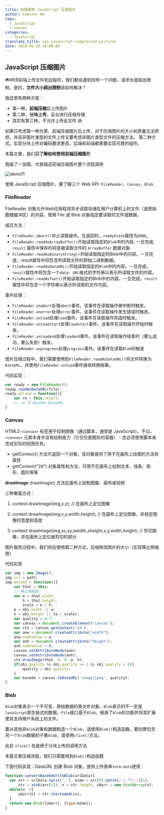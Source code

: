 ```yaml
---
title: 前端使用 JavaScript 压缩图片
author: Chester-He
tags:
  - JavaScript
  - canvas
categories:
  - JavaScript
translate_title: use-javascript-compressed-pictures
date: 2019-06-26 20:00:00
---
```


## JavaScript 压缩图片

☘️WEB前端上传文件到远程时，我们都会遇到同样一个问题，请求长度超出限制，是的，**文件大小超出限制**该如何解决？

我这里有两种方案：

- 第一种，**前端压缩**后上传图片
- 第二种，**分块上传**，后台进行压缩存储
- 其实有第三种，不允许上传此文件 😅

如果只考虑第一种方案，前端压缩图片后上传，对于压缩图片的大小和质量无法把控，并且非图片类型的文件上传又要考虑非图片类型文件的压缩方法。
第二种方式，实现分块上传对编码要求更高，后端和前端都需要实现可靠的组件。

本篇文章，我们**只了解如何使用前端压缩图片**

我画了一张图，大致描述前端压缩图片整个流程调用

![demo11](/images/demo11.jpg)

使用 JavaScript 压缩图片，要了解三个 Web API: `FileReader`，`Canvas`，`Blob`

### FileReader

FileReader 对象允许Web应用程序异步读取存储在用户计算机上的文件（或原始数据缓冲区）的内容，使用 File 或 Blob 对象指定要读取的文件或数据。

成员方法：

- `FileReader.abort()`中止读取操作。在返回时，`readyState`属性为`DONE`。
- `FileReader.readAsArrayBuffer()`开始读取指定的`Blob`中的内容, 一旦完成, `result` 属性中保存的将是被读取文件的 `ArrayBuffer` 数据对象.
- `FileReader.readAsBinaryString()`开始读取指定的Blob中的内容。一旦完成，result属性中将包含所读取文件的原始二进制数据。
- `FileReader.readAsDataURL()`开始读取指定的`Blob`中的内容。一旦完成，`result`属性中将包含一个`data: URL`格式的字符串以表示所读取文件的内容。
- `FileReader.readAsText()`开始读取指定的Blob中的内容。一旦完成，`result`属性中将包含一个字符串以表示所读取的文件内容。

事件处理：

- `FileReader.onabort`处理`abort`事件。该事件在读取操作被中断时触发。
- `FileReader.onerror`处理`error`事件。该事件在读取操作发生错误时触发。
- `FileReader.onload`处理`load`事件。该事件在读取操作完成时触发。
- `FileReader.onloadstart`处理`loadstart`事件。该事件在读取操作开始时触发。
- `FileReader.onloadend`处理`loadend`事件。该事件在读取操作结束时（要么成功，要么失败）触发。
- `FileReader.onprogress`处理`progress`事件。该事件在读取`Blob`时触发

图片压缩过程中，我们需要使用到`FileReader.readAsDataURL()`将文件转换为`DataURL`，并使用`FileReader.onload`事件接收转换结果。

代码实现：
```javascript
var ready = new FileReader();
ready.readAsDataURL(file);
ready.onload = function(){
    var re = this.result;
    // re 为 Base64 DataURL
}
```

### Canvas

HTML5 `<canvas>` 标签用于绘制图像（通过脚本，通常是 JavaScript）。不过，`<canvas>` 元素本身并没有绘制能力（它仅仅是图形的容器） - 您必须使用脚本来完成实际的绘图任务。
 - getContext() 方法可返回一个对象，该对象提供了用于在画布上绘图的方法和属性
 - getContext("2d") 对象属性和方法，可用于在画布上绘制文本、线条、矩形、圆形等等


**drawImage** drawImage() 方法在画布上绘制图像、画布或视频

三种重载方式：

1. context.drawImage(img,x,y); // 在画布上定位图像

2. context.drawImage(img,x,y,width,height); // 在画布上定位图像，并规定图像的宽度和高度

3. context.drawImage(img,sx,sy,swidth,sheight,x,y,width,height); // 剪切图像，并在画布上定位被剪切的部分

图片裁剪过程中，我们将会使用第二种方式，压缩修改图片的大小（实现等比例缩放）

代码实现
```javascript
var img = new Image();
img.src = path;
img.onload = function(){
    var that = this;
    // 等比例缩放
    var w = that.width,
        h = that.height,
        scale = w / h;
    w = obj.width || w;
    h = obj.height || (w / scale);
    var quality = 0.7;
    var canvas = document.createElement('canvas');
    var ctx = canvas.getContext('2d');
    var anw = document.createAttribute("width");
    anw.nodeValue = w;
    var anh = document.createAttribute("height");
    anh.nodeValue = h;
    canvas.setAttributeNode(anw);
    canvas.setAttributeNode(anh);
    ctx.drawImage(that, 0, 0, w, h);
    if(obj.quality && obj.quality <= 1 && obj.quality > 0){
        quality = obj.quality;
    }
    var base64 = canvas.toDataURL('image/jpeg', quality);
}
```

### Blob

`Blob`对象表示一个不可变、原始数据的类文件对象。`Blob`表示的不一定是`JavaScript`原生格式的数据。`File`接口基于`Blob`，继承了`blob`的功能并将其扩展使其支持用户系统上的文件。

要从其他非`blob`对象和数据构造一个`Blob`，请使用`Blob()`构造函数。要创建包含另一个`blob`数据的子集`blob`，请使用`slice()`方法。

此处 `slice()` 也是用于分块上传的调用方法

本篇文章压缩流程，我们只需要用到`Blob()`构造函数

下面代码实现：DataURL 创建 Blob 对象，提供上传表单`form-data`使用：

```javascript
function convertBase64UrlToBlob(urlData){
  var arr = urlData.split(','), mime = arr[0].match(/:(.*?);/)[1],
      str = atob(arr[1]), n = str.length, u8arr = new Uint8Array(n);
  while(n--){
      u8arr[n] = str.charCodeAt(n);
  }
  return new Blob([u8arr], {type:mime});
}
```